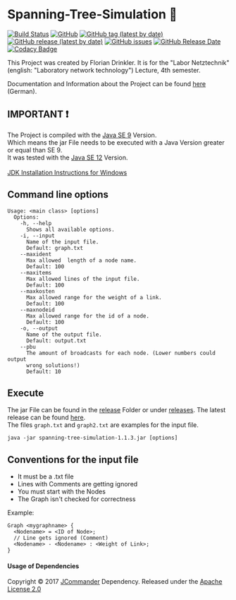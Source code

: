 # Spanning-Tree-Simulation :deciduous_tree:

[![Build Status](https://travis-ci.com/Drinkler/Spanning-Tree-Simulation.svg?branch=master)](https://travis-ci.com/Drinkler/Spanning-Tree-Simulation)
[![GitHub](https://img.shields.io/github/license/drinkler/Spanning-Tree-Simulation?label=license)](https://github.com/Drinkler/Spanning-Tree-Simulation/blob/master/LICENSE)
[![GitHub tag (latest by date)](https://img.shields.io/github/v/tag/drinkler/Spanning-Tree-Simulation)](https://github.com/Drinkler/Spanning-Tree-Simulation/tree/v1.1.3)
[![GitHub release (latest by date)](https://img.shields.io/github/v/release/drinkler/Spanning-Tree-Simulation)](https://github.com/Drinkler/Spanning-Tree-Simulation/releases/latest)
[![GitHub issues](https://img.shields.io/github/issues/drinkler/Spanning-Tree-Simulation)](https://github.com/Drinkler/Spanning-Tree-Simulation/issues)
[![GitHub Release Date](https://img.shields.io/github/release-date/drinkler/Spanning-Tree-Simulation)](https://github.com/Drinkler/Spanning-Tree-Simulation/releases)
[![Codacy Badge](https://api.codacy.com/project/badge/Grade/5ce4c70928de42dc88b7df2069ba35a9)](https://www.codacy.com/manual/Drinkler/Spanning-Tree-Simulation?utm_source=github.com&amp;utm_medium=referral&amp;utm_content=Drinkler/Spanning-Tree-Simulation&amp;utm_campaign=Badge_Grade)

This Project was created by Florian Drinkler. It is for the "Labor Netztechnik" (english: "Laboratory network technology") Lecture, 4th semester.

Documentation and Information about the Project can be found [here](doc/) (German).

## IMPORTANT :exclamation:

The Project is compiled with the [Java SE 9](https://www.oracle.com/java/technologies/javase/javase9-archive-downloads.html) Version.
<br/>Which means the jar File needs to be executed with a Java Version greater or equal than SE 9.
<br/>It was tested with the [Java SE 12](https://www.oracle.com/java/technologies/javase/jdk12-archive-downloads.html) Version.
<br/>
<br/>[JDK Installation Instructions for Windows](https://docs.oracle.com/en/java/javase/12/install/installation-jdk-microsoft-windows-platforms.html#GUID-DAF345BA-B3E7-4CF2-B87A-B6662D691840)

## Command line options

```
Usage: <main class> [options]
  Options:
    -h, --help
      Shows all available options.
    -i, --input
      Name of the input file.
      Default: graph.txt
    --maxident
      Max allowed  length of a node name.
      Default: 100
    --maxitems
      Max allowed lines of the input file.
      Default: 100
    --maxkosten
      Max allowed range for the weight of a link.
      Default: 100
    --maxnodeid
      Max allowed range for the id of a node.
      Default: 100
    -o, --output
      Name of the output file.
      Default: output.txt
    --pbu
      The amount of broadcasts for each node. (Lower numbers could output
      wrong solutions!)
      Default: 10
```

## Execute

The jar File can be found in the [release](release/) Folder or under [releases](https://github.com/Drinkler/Spanning-Tree-Simulation/releases). The latest release can be found [here](https://github.com/Drinkler/Spanning-Tree-Simulation/releases/latest).
<br/>
The files `graph.txt` and `graph2.txt` are examples for the input file.

```
java -jar spanning-tree-simulation-1.1.3.jar [options]
```

## Conventions for the input file

-   It must be a .txt file
-   Lines with Comments are getting ignored
-   You must start with the Nodes
-   The Graph isn't checked for correctness

Example:

```
Graph <mygraphname> {
  <Nodename> = <ID of Node>;
  // Line gets ignored (Comment)
  <Nodename> - <Nodename> : <Weight of Link>;
}
```

#### Usage of Dependencies

Copyright © 2017 [JCommander](https://github.com/cbeust/jcommander) Dependency. Released under the [Apache License 2.0](https://github.com/cbeust/jcommander/blob/master/license.txt)
